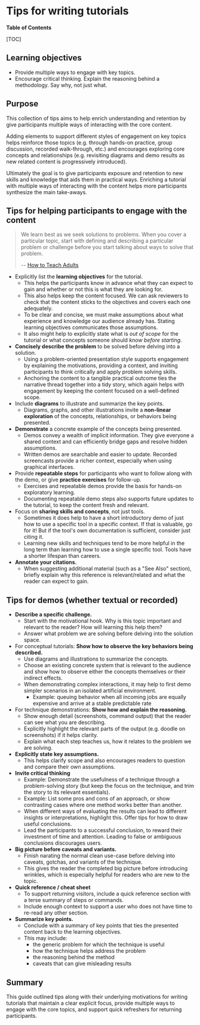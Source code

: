 # Tips for writing tutorials

**Table of Contents**

[TOC]

## Learning objectives

* Provide multiple ways to engage with key topics.
* Encourage critical thinking.  Explain the reasoning behind a methodology.  Say why, not just what.

## Purpose

This collection of tips aims to help enrich understanding and retention by give participants multiple ways of interacting with the core content.

Adding elements to support different styles of engagement on key topics helps reinforce those topics (e.g. through hands-on practice,
group discussion, recorded walk-through, etc.) and encourages exploring core concepts and relationships (e.g. revisiting diagrams and
demo results as new related content is progressively introduced).

Ultimately the goal is to give participants exposure and retention to new skills and knowledge that aids them in practical ways.
Enriching a tutorial with multiple ways of interacting with the content helps more participants synthesize the main take-aways.

## Tips for helping participants to engage with the content

> We learn best as we seek solutions to problems. When you cover a particular topic, start with defining and describing
> a particular problem or challenge before you start talking about ways to solve that problem.
>
> -- [How to Teach Adults](https://sec.eff.org/articles/how-to-teach-adults)

* Explicitly list the **learning objectives** for the tutorial.
  * This helps the participants know in advance what they can expect to gain and whether or not this is what they are looking for.
  * This also helps keep the content focused.  We can ask reviewers to check that the content sticks to the objectives and covers each one adequately.
  * To be clear and concise, we must make assumptions about what experience and knowledge our audience already has.  Stating learning objectives communicates those assumptions.
  * It also might help to explicitly state what is *out of scope* for the tutorial or what concepts someone should *know before starting*.
* **Concisely describe the problem** to be solved before delving into a solution.
  * Using a problem-oriented presentation style supports engagement by explaining the motivations, providing a context, and
    inviting participants to think critically and apply problem solving skills.
  * Anchoring the content to a tangible practical outcome ties the narrative thread together into a tidy story, which again
    helps with engagement by keeping the content focused on a well-defined scope.
* Include **diagrams** to illustrate and summarize the key points.
  * Diagrams, graphs, and other illustrations invite a **non-linear exploration** of the concepts, relationships, or behaviors being presented.
* **Demonstrate** a concrete example of the concepts being presented.
  * Demos convey a wealth of implicit information.  They give everyone a shared context and can efficiently bridge gaps and resolve hidden assumptions.
  * Written demos are searchable and easier to update.  Recorded screencasts provide a richer context, especially when using graphical interfaces.
* Provide **repeatable steps** for participants who want to follow along with the demo, or give **practice exercises** for follow-up.
  * Exercises and repeatable demos provide the basis for hands-on exploratory learning.
  * Documenting repeatable demo steps also supports future updates to the tutorial, to keep the content fresh and relevant.
* Focus on **sharing skills and concepts**, not just tools.
  * Sometimes it does help to have a short introductory demo of just how to use a specific tool in a specific context.
    If that is valuable, go for it!  But if the tool's own documentation is sufficient, consider just citing it.
  * Learning new skills and techniques tend to be more helpful in the long term than learning how to use a single specific tool.
    Tools have a shorter lifespan than careers.
* **Annotate your citations.**
  * When suggesting additional material (such as a "See Also" section), briefly explain why this reference is relevant/related and what the reader can expect to gain.

## Tips for demos (whether textual or recorded)

* **Describe a specific challenge.**
  * Start with the motivational hook.  Why is this topic important and relevant to the reader?  How will learning this help them?
  * Answer what problem we are solving before delving into the solution space.
* For conceptual tutorials: **Show how to observe the key behaviors being described.**
  * Use diagrams and illustrations to summarize the concepts.
  * Choose an existing concrete system that is relevant to the audience and show how to observe either the concepts themselves or their indirect effects.
  * When demonstrating complex interactions, it may help to first demo simpler scenarios in an isolated artificial environment.
    * Example: queuing behavior when all incoming jobs are equally expensive and arrive at a stable predictable rate
* For technique demonstrations: **Show how and explain the reasoning.**
  * Show enough detail (screenshots, command output) that the reader can see what you are describing.
  * Explicitly highlight the relevant parts of the output (e.g. doodle on screenshots) if it helps clarity.
  * Explain what each step teaches us, how it relates to the problem we are solving.
* **Explicitly state key assumptions.**
  * This helps clarify scope and also encourages readers to question and compare their own assumptions.
* **Invite critical thinking**
  * Example: Demonstrate the usefulness of a technique through a problem-solving story (but keep the focus on the technique, and trim the story to its relevant essentials).
  * Example: List some pros and cons of an approach, or show contrasting cases where one method works better than another.
  * When different ways of evaluating the results can lead to different insights or interpretations, highlight this.  Offer tips for how to draw useful conclusions.
  * Lead the participants to a successful conclusion, to reward their investment of time and attention.  Leading to false or ambiguous conclusions discourages users.
* **Big picture before caveats and variants.**
  * Finish narating the normal clean use-case before delving into caveats, gotchas, and variants of the technique.
  * This gives the reader the completed big picture before introducing wrinkles, which is especially helpful for readers who are new to the topic.
* **Quick reference / cheat sheet**
  * To support returning visitors, include a quick reference section with a terse summary of steps or commands.
  * Include enough context to support a user who does not have time to re-read any other section.
* **Summarize key points.**
  * Conclude with a summary of key points that ties the presented content back to the learning objectives.
  * This may include:
    * the generic problem for which the technique is useful
    * how the technique helps address the problem
    * the reasoning behind the method
    * caveats that can give misleading results

## Summary

This guide outlined tips along with their underlying motivations for writing tutorials that maintain a clear explicit focus,
provide multiple ways to engage with the core topics, and support quick refreshers for returning participants.
